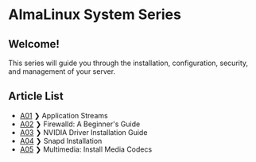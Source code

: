 # AlmaLinux System Series 

Welcome!
----
This series will guide you through the installation, configuration, security, and management of your server. 

**Article List**
----
- [A01](SystemSeriesA01.md) ❯ Application Streams
- [A02](FirewalldSeriesA01.md) ❯ Firewalld: A Beginner's Guide
- [A03](SystemSeriesA03.md) ❯ NVIDIA Driver Installation Guide
- [A04](SystemSeriesA04.md) ❯ Snapd Installation
- [A05](SystemSeriesA05.md) ❯ Multimedia: Install Media Codecs


